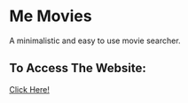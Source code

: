 # Me Movies

A minimalistic and easy to use movie searcher.

## To Access The Website:

[Click Here!](https://memovies.netlify.app/)
